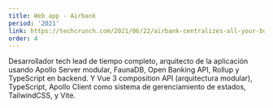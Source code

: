 ```yaml
---
title: Web app - Airbank
period: '2021'
link: https://techcrunch.com/2021/06/22/airbank-centralizes-all-your-business-bank-accounts-and-financial-data/
order: 4
---
```


Desarrollador tech lead de tiempo completo, arquitecto de la aplicación usando Apollo Server modular, FaunaDB, Open Banking API, Rollup y TypeScript en backend. Y Vue 3 composition API (arquitectura modular), TypeScript, Apollo Client como sistema de gerenciamiento de estados, TailwindCSS, y Vite.
